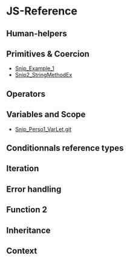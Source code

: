 # JS-Reference

## Human-helpers

## Primitives & Coercion
* [Snip_Example_1](https://github.com/LudovicGouverneur/Snip_Example_1.git)
* [Snip2_StringMethodEx](https://github.com/LudovicGouverneur/Snip2_StringMethodEx.git)

## Operators

## Variables and Scope
* [Snip_Perso1_VarLet.git](https://github.com/LudovicGouverneur/Snip_Perso1_VarLet.git)

## Conditionnals reference types

## Iteration

## Error handling

## Function 2

## Inheritance

## Context
